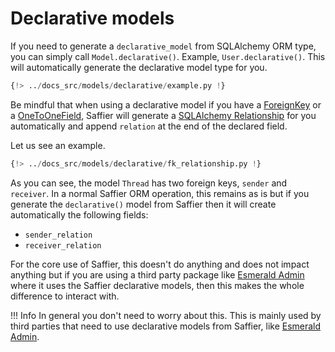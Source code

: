 # Declarative models

If you need to generate a `declarative_model` from SQLAlchemy ORM type, you can simply call
`Model.declarative()`. Example, `User.declarative()`. This will automatically generate the
declarative model type for you.

```python hl_lines="23"
{!> ../docs_src/models/declarative/example.py !}
```

Be mindful that when using a declarative model if you have a [ForeignKey](./relationships.md#foreignkey) or
a [OneToOneField](./relationships.md#onetoonefield), Saffier will generate a [SQLAlchemy Relationship](https://docs.sqlalchemy.org/en/20/orm/relationships.html)
for you automatically and append `relation` at the end of the declared field.

Let us see an example.

```python hl_lines="20-29"
{!> ../docs_src/models/declarative/fk_relationship.py !}
```

As you can see, the model `Thread` has two foreign keys, `sender` and `receiver`. In a normal
Saffier ORM operation, this remains as is but if you generate the `declarative()` model from Saffier
then it will create automatically the following fields:

* `sender_relation`
* `receiver_relation`

For the core use of Saffier, this doesn't do anything and does not impact anything but if you
are using a third party package like [Esmerald Admin](https://esmerald-admin.tarsild.io) where it
uses the Saffier declarative models, then this makes the whole difference to interact with.

!!! Info
    In general you don't need to worry about this. This is mainly used by third parties that need
    to use declarative models from Saffier, like [Esmerald Admin](https://esmerald-admin.tarsild.io).

